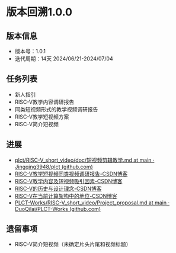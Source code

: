 # 版本回溯1.0.0

## 版本信息

- 版本号：1.0.1
- 迭代周期：14天 2024/06/21-2024/07/04

## 任务列表

- 新人指引
- RISC-V教学内容调研报告
- 同类短视频形式的教学视频调研报告
- RISC-V教学短视频方案
- RISC-V简介短视频

## 进展

- [plct/RISC-V_short_video/doc/短视频剪辑教学.md at main · Jingqing3948/plct (github.com)](https://github.com/Jingqing3948/plct/blob/main/RISC-V_short_video/doc/%E7%9F%AD%E8%A7%86%E9%A2%91%E5%89%AA%E8%BE%91%E6%95%99%E5%AD%A6.md)
- [RISC-V教学短视频同类视频调研报告-CSDN博客](https://jingqing3948.blog.csdn.net/article/details/139909796?spm=1001.2014.3001.5502)
- [RISC-V教学内容及短视频吸引因素-CSDN博客](https://jingqing3948.blog.csdn.net/article/details/139909781?spm=1001.2014.3001.5502)
- [RISC-V的历史与设计理念-CSDN博客](https://jingqing3948.blog.csdn.net/article/details/140194542?spm=1001.2014.3001.5502)
- [RISC-V在当前计算架构中的地位-CSDN博客](https://jingqing3948.blog.csdn.net/article/details/140194570?spm=1001.2014.3001.5502)
- [PLCT-Works/RISC-V_short_video/Project_proposal.md at main · DuoQilai/PLCT-Works (github.com)](https://github.com/DuoQilai/PLCT-Works/blob/main/RISC-V_short_video/Project_proposal.md)
## 遗留事项

- RISC-V简介短视频（未确定片头片尾和视频标题）